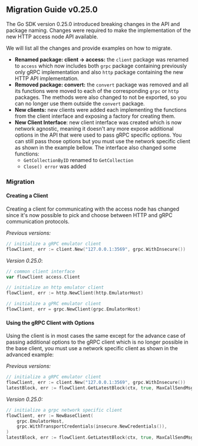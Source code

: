 ## Migration Guide v0.25.0

The Go SDK version 0.25.0 introduced breaking changes in the API and package naming. 
Changes were required to make the implementation of the new HTTP access node API available. 

We will list all the changes and provide examples on how to migrate.

- **Renamed package: client -> access:** the `client` package was renamed to `access` 
which now includes both `grpc` package containing previously only gRPC implementation and 
also `http` package containing the new HTTP API implementation.
- **Removed package: convert:** the `convert` package was removed and all its functions were moved 
to each of the corresponding `grpc` or `http` packages. The methods were also changed to not be exported, 
so you can no longer use them outside the `convert` package.
- **New clients:** new clients were added each implementing the functions from the client interface 
and exposing a factory for creating them.
- **New Client Interface**: new client interface was created which is now network agnostic, meaning it 
doesn't any more expose additional options in the API that were used to pass gRPC specific options. You can 
still pass those options but you must use the network specific client as shown in the example bellow. 
The interface also changed some functions: 
  - `GetCollectionByID` renamed to `GetCollection`
  - `Close() error` was added


### Migration

#### Creating a Client
Creating a client for communicating with the access node has changed since it's now possible 
to pick and choose between HTTP and gRPC communication protocols. 

*Previous versions:*
```go
// initialize a gRPC emulator client
flowClient, err := client.New("127.0.0.1:3569", grpc.WithInsecure())
```

*Version 0.25.0*:
```go
// common client interface
var flowClient access.Client

// initialize an http emulator client
flowClient, err := http.NewClient(http.EmulatorHost)

// initialize a gPRC emulator client
flowClient, err = grpc.NewClient(grpc.EmulatorHost)
```

#### Using the gRPC Client with Options
Using the client is in most cases the same except for the advance case of passing additional 
options to the gRPC client which is no longer possible in the base client, you must use a 
network specific client as shown in the advanced example:

*Previous versions:*
```go
// initialize a gRPC emulator client
flowClient, err := client.New("127.0.0.1:3569", grpc.WithInsecure())
latestBlock, err := flowClient.GetLatestBlock(ctx, true, MaxCallSendMsgSize(100))
```

*Version 0.25.0:*
```go
// initialize a grpc network specific client
flowClient, err := NewBaseClient(
	grpc.EmulatorHost, 
	grpc.WithTransportCredentials(insecure.NewCredentials()),
)
latestBlock, err := flowClient.GetLatestBlock(ctx, true, MaxCallSendMsgSize(100))
```
